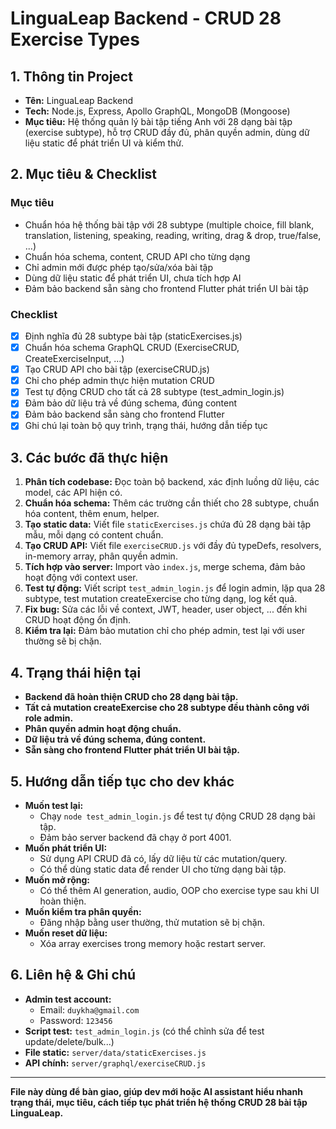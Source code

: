 # LinguaLeap Backend - CRUD 28 Exercise Types

## 1. Thông tin Project
- **Tên:** LinguaLeap Backend
- **Tech:** Node.js, Express, Apollo GraphQL, MongoDB (Mongoose)
- **Mục tiêu:** Hệ thống quản lý bài tập tiếng Anh với 28 dạng bài tập (exercise subtype), hỗ trợ CRUD đầy đủ, phân quyền admin, dùng dữ liệu static để phát triển UI và kiểm thử.

## 2. Mục tiêu & Checklist
### Mục tiêu
- Chuẩn hóa hệ thống bài tập với 28 subtype (multiple choice, fill blank, translation, listening, speaking, reading, writing, drag & drop, true/false, ...)
- Chuẩn hóa schema, content, CRUD API cho từng dạng
- Chỉ admin mới được phép tạo/sửa/xóa bài tập
- Dùng dữ liệu static để phát triển UI, chưa tích hợp AI
- Đảm bảo backend sẵn sàng cho frontend Flutter phát triển UI bài tập

### Checklist
- [x] Định nghĩa đủ 28 subtype bài tập (staticExercises.js)
- [x] Chuẩn hóa schema GraphQL CRUD (ExerciseCRUD, CreateExerciseInput, ...)
- [x] Tạo CRUD API cho bài tập (exerciseCRUD.js)
- [x] Chỉ cho phép admin thực hiện mutation CRUD
- [x] Test tự động CRUD cho tất cả 28 subtype (test_admin_login.js)
- [x] Đảm bảo dữ liệu trả về đúng schema, đúng content
- [x] Đảm bảo backend sẵn sàng cho frontend Flutter
- [x] Ghi chú lại toàn bộ quy trình, trạng thái, hướng dẫn tiếp tục

## 3. Các bước đã thực hiện
1. **Phân tích codebase:** Đọc toàn bộ backend, xác định luồng dữ liệu, các model, các API hiện có.
2. **Chuẩn hóa schema:** Thêm các trường cần thiết cho 28 subtype, chuẩn hóa content, thêm enum, helper.
3. **Tạo static data:** Viết file `staticExercises.js` chứa đủ 28 dạng bài tập mẫu, mỗi dạng có content chuẩn.
4. **Tạo CRUD API:** Viết file `exerciseCRUD.js` với đầy đủ typeDefs, resolvers, in-memory array, phân quyền admin.
5. **Tích hợp vào server:** Import vào `index.js`, merge schema, đảm bảo hoạt động với context user.
6. **Test tự động:** Viết script `test_admin_login.js` để login admin, lặp qua 28 subtype, test mutation createExercise cho từng dạng, log kết quả.
7. **Fix bug:** Sửa các lỗi về context, JWT, header, user object, ... đến khi CRUD hoạt động ổn định.
8. **Kiểm tra lại:** Đảm bảo mutation chỉ cho phép admin, test lại với user thường sẽ bị chặn.

## 4. Trạng thái hiện tại
- **Backend đã hoàn thiện CRUD cho 28 dạng bài tập.**
- **Tất cả mutation createExercise cho 28 subtype đều thành công với role admin.**
- **Phân quyền admin hoạt động chuẩn.**
- **Dữ liệu trả về đúng schema, đúng content.**
- **Sẵn sàng cho frontend Flutter phát triển UI bài tập.**

## 5. Hướng dẫn tiếp tục cho dev khác
- **Muốn test lại:**
  - Chạy `node test_admin_login.js` để test tự động CRUD 28 dạng bài tập.
  - Đảm bảo server backend đã chạy ở port 4001.
- **Muốn phát triển UI:**
  - Sử dụng API CRUD đã có, lấy dữ liệu từ các mutation/query.
  - Có thể dùng static data để render UI cho từng dạng bài tập.
- **Muốn mở rộng:**
  - Có thể thêm AI generation, audio, OOP cho exercise type sau khi UI hoàn thiện.
- **Muốn kiểm tra phân quyền:**
  - Đăng nhập bằng user thường, thử mutation sẽ bị chặn.
- **Muốn reset dữ liệu:**
  - Xóa array exercises trong memory hoặc restart server.

## 6. Liên hệ & Ghi chú
- **Admin test account:**
  - Email: `duykha@gmail.com`
  - Password: `123456`
- **Script test:** `test_admin_login.js` (có thể chỉnh sửa để test update/delete/bulk...)
- **File static:** `server/data/staticExercises.js`
- **API chính:** `server/graphql/exerciseCRUD.js`

---
**File này dùng để bàn giao, giúp dev mới hoặc AI assistant hiểu nhanh trạng thái, mục tiêu, cách tiếp tục phát triển hệ thống CRUD 28 bài tập LinguaLeap.** 